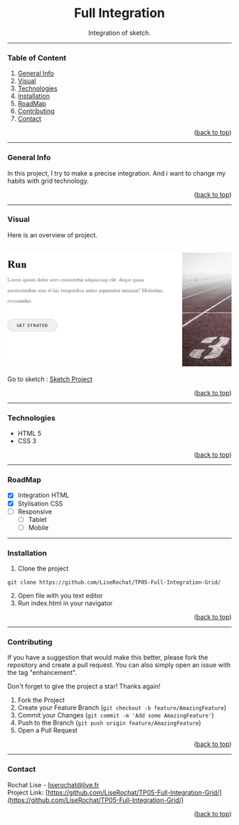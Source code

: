 <div id="top"></div>

<div align="center">
  <h1> Full Integration </h1>
  <p>Integration of sketch.</p>
</div>

***

### Table of Content
1. [General Info](#general-info)
3. [Visual](#visual)
4. [Technologies](#technologies)
5. [Installation](#installation)
6. [RoadMap](#roadmap)
7. [Contributing](#contributing)
8. [Contact](#contact)

<p align="right">(<a href="#top">back to top</a>)</p>

***

### General Info
In this project, I try to make a precise integration. And i want to change my habits with grid technology.

<p align="right">(<a href="#top">back to top</a>)</p>

***

### Visual
Here is an overview of project. </br>
</br>
<div align="center">
  <img src="assets/img/screenshot01.png" alt="screenshot project">
</div>
<br>
Go to sketch : <a href="https://github.com/LiseRochat/TP05-Full-Integration-Grid/assets/sketch" title="sketch">Sketch Project</a>

<p align="right">(<a href="#top">back to top</a>)</p>

***

### Technologies
- HTML 5
- CSS 3
<p align="right">(<a href="#top">back to top</a>)</p>

***
### RoadMap 

- [x] Integration HTML
- [x] Stylisation CSS
- [ ] Responsive
    - [ ] Tablet
    - [ ] Mobile

***

### Installation

1. Clone the project
```
git clone https://github.com/LiseRochat/TP05-Full-Integration-Grid/
```
2. Open file with you text editor 
3. Run index.html in your navigator

<p align="right">(<a href="#top">back to top</a>)</p>

***

### Contributing
If you have a suggestion that would make this better, please fork the repository and create a pull request. You can also simply open an issue with the tag "enhancement".

Don't forget to give the project a star! Thanks again!

1. Fork the Project
2. Create your Feature Branch (`git checkout -b feature/AmazingFeature`)
3. Commit your Changes (`git commit -m 'Add some AmazingFeature'`)
4. Push to the Branch (`git push origin feature/AmazingFeature`)
5. Open a Pull Request

<p align="right">(<a href="#top">back to top</a>)</p>

***

### Contact 
Rochat Lise - liserochat@live.fr </br>
Project Link: [https://github.com/LiseRochat/TP05-Full-Integration-Grid/](https://github.com/LiseRochat/TP05-Full-Integration-Grid/)

<p align="right">(<a href="#top">back to top</a>)</p>



